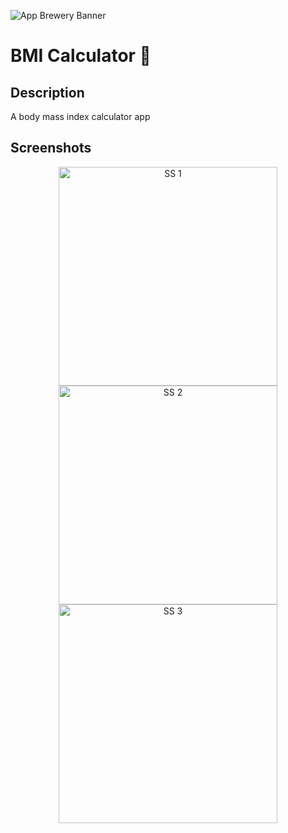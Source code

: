 ![App Brewery Banner](https://github.com/londonappbrewery/Images/blob/master/AppBreweryBanner.png)


# BMI Calculator 💪


## Description

A body mass index calculator app 

## Screenshots

<p align="center">
  <img src="/screenshots/1.JPG" width="350" alt="SS 1"><br/>
  <img src="/screenshots/2.JPG" width="350" alt="SS 2"><br/>
  <img src="/screenshots/3.JPG" width="350" alt="SS 3"><br/>

</p>


